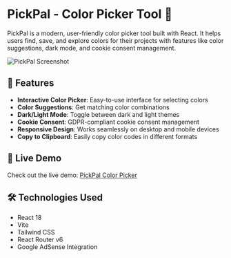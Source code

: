 # PickPal - Color Picker Tool 🎨

PickPal is a modern, user-friendly color picker tool built with React. It helps users find, save, and explore colors for their projects with features like color suggestions, dark mode, and cookie consent management.

![PickPal Screenshot](screenshot.png)

## 🌟 Features

- **Interactive Color Picker**: Easy-to-use interface for selecting colors
- **Color Suggestions**: Get matching color combinations
- **Dark/Light Mode**: Toggle between dark and light themes
- **Cookie Consent**: GDPR-compliant cookie consent management
- **Responsive Design**: Works seamlessly on desktop and mobile devices
- **Copy to Clipboard**: Easily copy color codes in different formats

## 🚀 Live Demo

Check out the live demo: [PickPal Color Picker](https://aamirali65.github.io/PickPal/)

## 🛠️ Technologies Used

- React 18
- Vite
- Tailwind CSS
- React Router v6
- Google AdSense Integration
